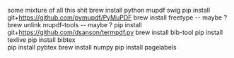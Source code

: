 some mixture of all this shit
brew install python mupdf swig
pip install git+https://github.com/pymupdf/PyMuPDF
brew install freetype -- maybe ?
brew unlink mupdf-tools -- maybe ?
pip install git+https://github.com/dsanson/termpdf.py
brew install bib-tool
pip install texlive
pip install bibtex                   
pip install pybtex 
brew install numpy
pip install pagelabels   

